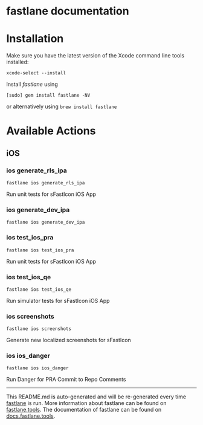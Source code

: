 fastlane documentation
================
# Installation

Make sure you have the latest version of the Xcode command line tools installed:

```
xcode-select --install
```

Install _fastlane_ using
```
[sudo] gem install fastlane -NV
```
or alternatively using `brew install fastlane`

# Available Actions
## iOS
### ios generate_rls_ipa
```
fastlane ios generate_rls_ipa
```
Run unit tests for sFastIcon iOS App
### ios generate_dev_ipa
```
fastlane ios generate_dev_ipa
```

### ios test_ios_pra
```
fastlane ios test_ios_pra
```
Run unit tests for sFastIcon iOS App
### ios test_ios_qe
```
fastlane ios test_ios_qe
```
Run simulator tests for sFastIcon iOS App
### ios screenshots
```
fastlane ios screenshots
```
Generate new localized screenshots for sFastIcon
### ios ios_danger
```
fastlane ios ios_danger
```
Run Danger for PRA Commit to Repo Comments

----

This README.md is auto-generated and will be re-generated every time [fastlane](https://fastlane.tools) is run.
More information about fastlane can be found on [fastlane.tools](https://fastlane.tools).
The documentation of fastlane can be found on [docs.fastlane.tools](https://docs.fastlane.tools).
